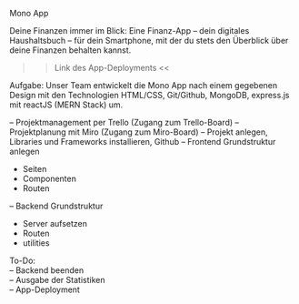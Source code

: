 Mono App

Deine Finanzen immer im Blick: Eine Finanz-App – dein digitales Haushaltsbuch – für dein Smartphone, mit der du stets den Überblick über deine Finanzen behalten kannst.

>> Link des App-Deployments <<

Aufgabe:
Unser Team entwickelt die Mono App nach einem gegebenen Design mit den Technologien HTML/CSS, Git/Github, MongoDB, express.js mit reactJS (MERN Stack) um.

– Projektmanagement per Trello (Zugang zum Trello-Board)
– Projektplanung mit Miro (Zugang zum Miro-Board)
– Projekt anlegen, Libraries und Frameworks installieren, Github
– Frontend Grundstruktur anlegen
+ Seiten
+ Componenten
+ Routen

– Backend Grundstruktur
+ Server aufsetzen
+ Routen
+ utilities

To-Do:  
– Backend beenden  
– Ausgabe der Statistiken  
– App-Deployment
